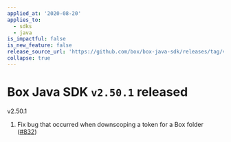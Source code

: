 ```yaml
---
applied_at: '2020-08-20'
applies_to:
  - sdks
  - java
is_impactful: false
is_new_feature: false
release_source_url: 'https://github.com/box/box-java-sdk/releases/tag/v2.50.1'
collapse: true
---
```


# Box Java SDK `v2.50.1` released

v2.50.1

1. Fix bug that occurred when downscoping a token for a Box folder ([#832][1])

[1]: https://github.com/box/box-java-sdk/issues/832
